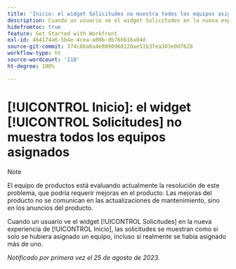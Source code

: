 ```yaml
---
title: 'Inicio: el widget Solicitudes no muestra todos los equipos asignados'
description: Cuando un usuario ve el widget Solicitudes en la nueva experiencia de Inicio, las solicitudes se muestran como si solo se hubiera asignado un equipo, incluso si realmente se había asignado más de uno.
hidefromtoc: true
feature: Get Started with Workfront
exl-id: 464174a6-5b4e-4cea-a00b-db76bb16a04d
source-git-commit: 374c88a6a4e8890968220ae51b3fea303e0d7628
workflow-type: ht
source-wordcount: '110'
ht-degree: 100%

---
```


# [!UICONTROL Inicio]: el widget [!UICONTROL Solicitudes] no muestra todos los equipos asignados

>[!NOTE]
>
>El equipo de productos está evaluando actualmente la resolución de este problema, que podría requerir mejoras en el producto. Las mejoras del producto no se comunican en las actualizaciones de mantenimiento, sino en los anuncios del producto.

Cuando un usuario ve el widget [!UICONTROL Solicitudes] en la nueva experiencia de [!UICONTROL Inicio], las solicitudes se muestran como si solo se hubiera asignado un equipo, incluso si realmente se había asignado más de uno.

_Notificado por primera vez el 25 de agosto de 2023._
